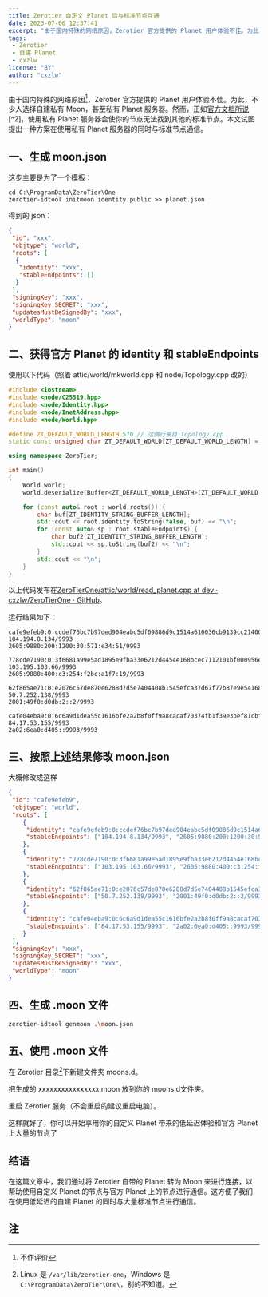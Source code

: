 ```yaml
---
title: Zerotier 自定义 Planet 后与标准节点互通
date: 2023-07-06 12:37:41
excerpt: "由于国内特殊的网络原因，Zerotier 官方提供的 Planet 用户体验不佳。为此，不少人选择自建私有 Moon，甚至私有 Planet 服务器。然而，正如官方文档所说，使用私有 Planet 服务器会使你的节点无法找到其他的标准节点。本文试图提出一种方案在使用私有 Planet 服务器的同时与标准节点通信。"
tags: 
 - Zerotier
 - 自建 Planet
 - cxzlw
license: "BY"
author: "cxzlw"
---
```


由于国内特殊的网络原因[^1]，Zerotier 官方提供的 Planet 用户体验不佳。为此，不少人选择自建私有 Moon，甚至私有 Planet 服务器。然而，正如[官方文档所说](https://docs.zerotier.com/self-hosting/introduction#:~:text=If%20you%20are%20using%20a%20custom%20root%20setup%2C%20your%20nodes%20won%27t%20be%20able%20to%20find%20standard%20nodes.)[^2]，使用私有 Planet 服务器会使你的节点无法找到其他的标准节点。本文试图提出一种方案在使用私有 Planet 服务器的同时与标准节点通信。

## 一、生成 moon.json

这步主要是为了一个模板：

```batch
cd C:\ProgramData\ZeroTier\One
zerotier-idtool initmoon identity.public >> planet.json
```

得到的 json：

```json
{
 "id": "xxx",
 "objtype": "world",
 "roots": [
  {
   "identity": "xxx",
   "stableEndpoints": []
  }
 ],
 "signingKey": "xxx",
 "signingKey_SECRET": "xxx",
 "updatesMustBeSignedBy": "xxx",
 "worldType": "moon"
}
```

## 二、获得官方 Planet 的 identity 和 stableEndpoints

使用以下代码（照着 attic/world/mkworld.cpp 和 node/Topology.cpp 改的）

```cpp
#include <iostream>
#include <node/C25519.hpp>
#include <node/Identity.hpp>
#include <node/InetAddress.hpp>
#include <node/World.hpp>

#define ZT_DEFAULT_WORLD_LENGTH 570 // 这俩行来自 Topology.cpp
static const unsigned char ZT_DEFAULT_WORLD[ZT_DEFAULT_WORLD_LENGTH] = {0x01,0x00,0x00,0x00,0x00,0x08,0xea,0xc9,0x0a,0x00,0x00,0x01,0x7e,0xe9,0x57,0x60,0xcd,0xb8,0xb3,0x88,0xa4,0x69,0x22,0x14,0x91,0xaa,0x9a,0xcd,0x66,0xcc,0x76,0x4c,0xde,0xfd,0x56,0x03,0x9f,0x10,0x67,0xae,0x15,0xe6,0x9c,0x6f,0xb4,0x2d,0x7b,0x55,0x33,0x0e,0x3f,0xda,0xac,0x52,0x9c,0x07,0x92,0xfd,0x73,0x40,0xa6,0xaa,0x21,0xab,0xa8,0xa4,0x89,0xfd,0xae,0xa4,0x4a,0x39,0xbf,0x2d,0x00,0x65,0x9a,0xc9,0xc8,0x18,0xeb,0x36,0x00,0x92,0x76,0x37,0xef,0x4d,0x14,0x04,0xa4,0x4d,0x54,0x46,0x84,0x85,0x13,0x79,0x75,0x1f,0xaa,0x79,0xb4,0xc4,0xea,0x85,0x04,0x01,0x75,0xea,0x06,0x58,0x60,0x48,0x24,0x02,0xe1,0xeb,0x34,0x20,0x52,0x00,0x0e,0x62,0x90,0x06,0x1a,0x9b,0xe0,0xcd,0x29,0x3c,0x8b,0x55,0xf1,0xc3,0xd2,0x52,0x48,0x08,0xaf,0xc5,0x49,0x22,0x08,0x0e,0x35,0x39,0xa7,0x5a,0xdd,0xc3,0xce,0xf0,0xf6,0xad,0x26,0x0d,0x58,0x82,0x93,0xbb,0x77,0x86,0xe7,0x1e,0xfa,0x4b,0x90,0x57,0xda,0xd9,0x86,0x7a,0xfe,0x12,0xdd,0x04,0xca,0xfe,0x9e,0xfe,0xb9,0x00,0xcc,0xde,0xf7,0x6b,0xc7,0xb9,0x7d,0xed,0x90,0x4e,0xab,0xc5,0xdf,0x09,0x88,0x6d,0x9c,0x15,0x14,0xa6,0x10,0x03,0x6c,0xb9,0x13,0x9c,0xc2,0x14,0x00,0x1a,0x29,0x58,0x97,0x8e,0xfc,0xec,0x15,0x71,0x2d,0xd3,0x94,0x8c,0x6e,0x6b,0x3a,0x8e,0x89,0x3d,0xf0,0x1f,0xf4,0x93,0xd1,0xf8,0xd9,0x80,0x6a,0x86,0x0c,0x54,0x20,0x57,0x1b,0xf0,0x00,0x02,0x04,0x68,0xc2,0x08,0x86,0x27,0x09,0x06,0x26,0x05,0x98,0x80,0x02,0x00,0x12,0x00,0x00,0x30,0x05,0x71,0x0e,0x34,0x00,0x51,0x27,0x09,0x77,0x8c,0xde,0x71,0x90,0x00,0x3f,0x66,0x81,0xa9,0x9e,0x5a,0xd1,0x89,0x5e,0x9f,0xba,0x33,0xe6,0x21,0x2d,0x44,0x54,0xe1,0x68,0xbc,0xec,0x71,0x12,0x10,0x1b,0xf0,0x00,0x95,0x6e,0xd8,0xe9,0x2e,0x42,0x89,0x2c,0xb6,0xf2,0xec,0x41,0x08,0x81,0xa8,0x4a,0xb1,0x9d,0xa5,0x0e,0x12,0x87,0xba,0x3d,0x92,0x6c,0x3a,0x1f,0x75,0x5c,0xcc,0xf2,0x99,0xa1,0x20,0x70,0x55,0x00,0x02,0x04,0x67,0xc3,0x67,0x42,0x27,0x09,0x06,0x26,0x05,0x98,0x80,0x04,0x00,0x00,0xc3,0x02,0x54,0xf2,0xbc,0xa1,0xf7,0x00,0x19,0x27,0x09,0x62,0xf8,0x65,0xae,0x71,0x00,0xe2,0x07,0x6c,0x57,0xde,0x87,0x0e,0x62,0x88,0xd7,0xd5,0xe7,0x40,0x44,0x08,0xb1,0x54,0x5e,0xfc,0xa3,0x7d,0x67,0xf7,0x7b,0x87,0xe9,0xe5,0x41,0x68,0xc2,0x5d,0x3e,0xf1,0xa9,0xab,0xf2,0x90,0x5e,0xa5,0xe7,0x85,0xc0,0x1d,0xff,0x23,0x88,0x7a,0xd4,0x23,0x2d,0x95,0xc7,0xa8,0xfd,0x2c,0x27,0x11,0x1a,0x72,0xbd,0x15,0x93,0x22,0xdc,0x00,0x02,0x04,0x32,0x07,0xfc,0x8a,0x27,0x09,0x06,0x20,0x01,0x49,0xf0,0xd0,0xdb,0x00,0x02,0x00,0x00,0x00,0x00,0x00,0x00,0x00,0x02,0x27,0x09,0xca,0xfe,0x04,0xeb,0xa9,0x00,0x6c,0x6a,0x9d,0x1d,0xea,0x55,0xc1,0x61,0x6b,0xfe,0x2a,0x2b,0x8f,0x0f,0xf9,0xa8,0xca,0xca,0xf7,0x03,0x74,0xfb,0x1f,0x39,0xe3,0xbe,0xf8,0x1c,0xbf,0xeb,0xef,0x17,0xb7,0x22,0x82,0x68,0xa0,0xa2,0xa2,0x9d,0x34,0x88,0xc7,0x52,0x56,0x5c,0x6c,0x96,0x5c,0xbd,0x65,0x06,0xec,0x24,0x39,0x7c,0xc8,0xa5,0xd9,0xd1,0x52,0x85,0xa8,0x7f,0x00,0x02,0x04,0x54,0x11,0x35,0x9b,0x27,0x09,0x06,0x2a,0x02,0x6e,0xa0,0xd4,0x05,0x00,0x00,0x00,0x00,0x00,0x00,0x00,0x00,0x99,0x93,0x27,0x09};

using namespace ZeroTier;

int main()
{
	World world;
	world.deserialize(Buffer<ZT_DEFAULT_WORLD_LENGTH>(ZT_DEFAULT_WORLD, ZT_DEFAULT_WORLD_LENGTH), 0);

	for (const auto& root : world.roots()) {
		char buf[ZT_IDENTITY_STRING_BUFFER_LENGTH];
		std::cout << root.identity.toString(false, buf) << "\n";
		for (const auto& sp : root.stableEndpoints) {
			char buf2[ZT_IDENTITY_STRING_BUFFER_LENGTH];
			std::cout << sp.toString(buf2) << "\n";
		}
		std::cout << "\n";
	}
}
```

以上代码发布在[ZeroTierOne/attic/world/read_planet.cpp at dev · cxzlw/ZeroTierOne · GitHub](https://github.com/cxzlw/ZeroTierOne/blob/dev/attic/world/read_planet.cpp)。

运行结果如下：

```
cafe9efeb9:0:ccdef76bc7b97ded904eabc5df09886d9c1514a610036cb9139cc214001a2958978efcec15712dd3948c6e6b3a8e893df01ff493d1f8d9806a860c5420571bf0
104.194.8.134/9993
2605:9880:200:1200:30:571:e34:51/9993

778cde7190:0:3f6681a99e5ad1895e9fba33e6212d4454e168bcec7112101bf000956ed8e92e42892cb6f2ec410881a84ab19da50e1287ba3d926c3a1f755cccf299a1207055
103.195.103.66/9993
2605:9880:400:c3:254:f2bc:a1f7:19/9993

62f865ae71:0:e2076c57de870e6288d7d5e7404408b1545efca37d67f77b87e9e54168c25d3ef1a9abf2905ea5e785c01dff23887ad4232d95c7a8fd2c27111a72bd159322dc
50.7.252.138/9993
2001:49f0:d0db:2::2/9993

cafe04eba9:0:6c6a9d1dea55c1616bfe2a2b8f0ff9a8cacaf70374fb1f39e3bef81cbfebef17b7228268a0a2a29d3488c752565c6c965cbd6506ec24397cc8a5d9d15285a87f
84.17.53.155/9993
2a02:6ea0:d405::9993/9993
```

## 三、按照上述结果修改 moon.json

大概修改成这样

```json
{
 "id": "cafe9efeb9",
 "objtype": "world",
 "roots": [
    {
     "identity": "cafe9efeb9:0:ccdef76bc7b97ded904eabc5df09886d9c1514a610036cb9139cc214001a2958978efcec15712dd3948c6e6b3a8e893df01ff493d1f8d9806a860c5420571bf0",
     "stableEndpoints": ["104.194.8.134/9993", "2605:9880:200:1200:30:571:e34:51/9993"]
    }, 
    {
     "identity": "778cde7190:0:3f6681a99e5ad1895e9fba33e6212d4454e168bcec7112101bf000956ed8e92e42892cb6f2ec410881a84ab19da50e1287ba3d926c3a1f755cccf299a1207055",
     "stableEndpoints": ["103.195.103.66/9993", "2605:9880:400:c3:254:f2bc:a1f7:19/9993"]
    }, 
    {
     "identity": "62f865ae71:0:e2076c57de870e6288d7d5e7404408b1545efca37d67f77b87e9e54168c25d3ef1a9abf2905ea5e785c01dff23887ad4232d95c7a8fd2c27111a72bd159322dc",
     "stableEndpoints": ["50.7.252.138/9993", "2001:49f0:d0db:2::2/9993"]
    }, 
    {
     "identity": "cafe04eba9:0:6c6a9d1dea55c1616bfe2a2b8f0ff9a8cacaf70374fb1f39e3bef81cbfebef17b7228268a0a2a29d3488c752565c6c965cbd6506ec24397cc8a5d9d15285a87f",
     "stableEndpoints": ["84.17.53.155/9993", "2a02:6ea0:d405::9993/9993"]
    }
 ],
 "signingKey": "xxx",
 "signingKey_SECRET": "xxx",
 "updatesMustBeSignedBy": "xxx",
 "worldType": "moon"
}
```

## 四、生成 .moon 文件

```bash
zerotier-idtool genmoon .\moon.json
```

## 五、使用 .moon 文件

在 Zerotier 目录[^3]下新建文件夹 moons.d。

把生成的 xxxxxxxxxxxxxxxx.moon 放到你的 moons.d文件夹。

重启 Zerotier 服务（不会重启的建议重启电脑）。

这样就好了，你可以开始享用你的自定义 Planet 带来的低延迟体验和官方 Planet 上大量的节点了

## 结语

在这篇文章中，我们通过将 Zerotier 自带的 Planet 转为 Moon 来进行连接，以帮助使用自定义 Planet 的节点与官方 Planet 上的节点进行通信。这方便了我们在使用低延迟的自建 Planet 的同时与大量标准节点进行通信。

## 注

[^1]: 不作评价

[^2]: [If you are using a custom root setup, your nodes won't be able to find standard nodes. ](https://docs.zerotier.com/self-hosting/introduction#:~:text=If%20you%20are%20using%20a%20custom%20root%20setup%2C%20your%20nodes%20won%27t%20be%20able%20to%20find%20standard%20nodes.)如果你使用自定义根配置，你的节点将无法找到其他标准节点。

[^3]: Linux 是 `/var/lib/zerotier-one`，Windows 是 `C:\ProgramData\ZeroTier\One\`，别的不知道。

